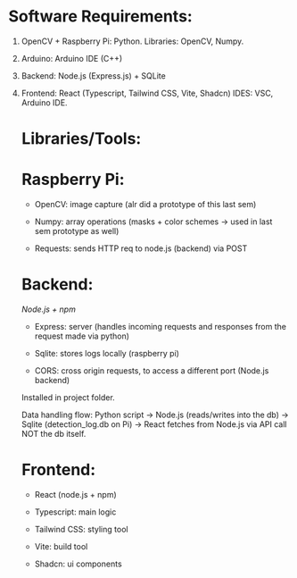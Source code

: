 # Software Requirements:
1. OpenCV + Raspberry Pi: Python. Libraries: OpenCV, Numpy.
2. Arduino: Arduino IDE (C++)
3. Backend: Node.js (Express.js) + SQLite 
4. Frontend: React (Typescript, Tailwind CSS, Vite, Shadcn)
IDES: VSC, Arduino IDE.

   # Libraries/Tools:
      # Raspberry Pi:
      
      * OpenCV: image capture (alr did a prototype of this last sem)
      
      * Numpy: array operations (masks + color schemes -> used in last sem prototype as well)
      
      * Requests: sends HTTP req to node.js (backend) via POST
   
   
      # Backend:

      *Node.js + npm*
      
      * Express: server (handles incoming requests and responses from the request made via python)
      
      * Sqlite: stores logs locally (raspberry pi)
      
      * CORS: cross origin requests, to access a different port (Node.js backend)
      
   Installed in project folder.
     
   Data handling flow: Python script -> Node.js (reads/writes into the db) -> Sqlite (detection_log.db on Pi) -> React fetches from Node.js via API call NOT the db itself. 
   
     
      # Frontend:
      
      * React (node.js + npm)
      
      * Typescript: main logic
      
      * Tailwind CSS: styling tool
      
      * Vite: build tool
   
      * Shadcn: ui components
